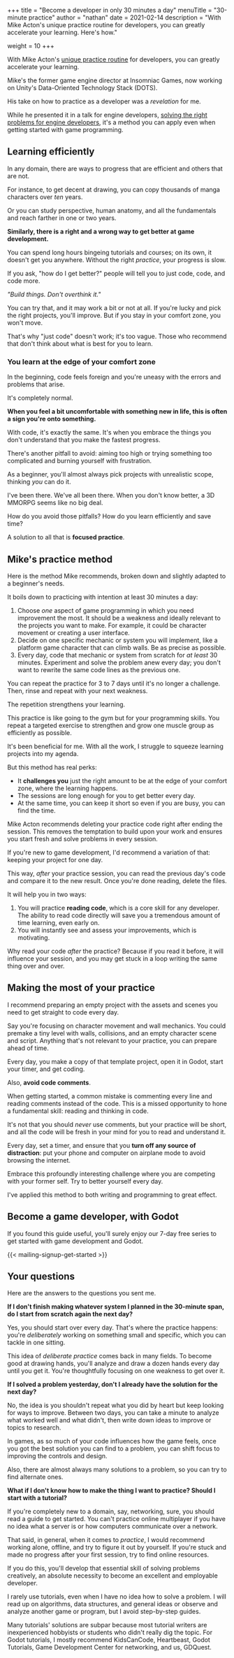 +++
title = "Become a developer in only 30 minutes a day"
menuTitle = "30-minute practice"
author = "nathan"
date = 2021-02-14
description = "With Mike Acton's unique practice routine for developers, you can greatly accelerate your learning. Here's how."

weight = 10
+++

With Mike Acton's [unique practice routine](https://medium.com/@mike_acton/12-tips-for-making-the-best-use-of-your-time-909be33398b4) for developers, you can greatly accelerate your learning.

Mike's the former game engine director at Insomniac Games, now working on Unity's Data-Oriented Technology Stack (DOTS). 

His take on how to practice as a developer was a _revelation_ for me.

While he presented it in a talk for engine developers, [solving the right problems for engine developers](https://www.youtube.com/watch?v=4B00hV3wmMY), it's a method you can apply even when getting started with game programming.

## Learning efficiently

In any domain, there are ways to progress that are efficient and others that are not.

For instance, to get decent at drawing, you can copy thousands of manga characters over _ten_ years.

Or you can study perspective, human anatomy, and all the fundamentals and reach farther in one or two years.

**Similarly, there is a right and a wrong way to get better at game development.**

You can spend long hours bingeing tutorials and courses; on its own, it doesn't get you anywhere. Without the right _practice_, your progress is slow.

If you ask, "how do I get better?" people will tell you to just code, code, and code more.

_"Build things. Don't overthink it."_

You can try that, and it may work a bit or not at all. If you're lucky and pick the right projects, you'll improve. But if you stay in your comfort zone, you won't move.

That's why "just code" doesn't work; it's too vague. Those who recommend that don't think about what is best for you to learn.

### You learn at the edge of your comfort zone

In the beginning, code feels foreign and you're uneasy with the errors and problems that arise.

It's completely normal. 

**When you feel a bit uncomfortable with something new in life, this is often a sign you're onto something.**

With code, it's exactly the same. It's when you embrace the things you don't understand that you make the fastest progress.

There's another pitfall to avoid: aiming too high or trying something too complicated and burning yourself with frustration.

As a beginner, you'll almost always pick projects with unrealistic scope, thinking _you_ can do it. 

I've been there. We've all been there. When you don't know better, a 3D MMORPG seems like no big deal.

How do you avoid those pitfalls? How do you learn efficiently and save time?

A solution to all that is **focused practice**.

## Mike's practice method

Here is the method Mike recommends, broken down and slightly adapted to a beginner's needs. 

It boils down to practicing with intention at least 30 minutes a day:

1. Choose _one_ aspect of game programming in which you need improvement the most. It should be a weakness and ideally relevant to the projects you want to make. For example, it could be character movement or creating a user interface.
2. Decide on one specific mechanic or system you will implement, like a platform game character that can climb walls. Be as precise as possible.
3. Every day, code that mechanic or system from scratch for _at least_ 30 minutes. Experiment and solve the problem anew every day; you don't want to rewrite the same code lines as the previous one.

You can repeat the practice for 3 to 7 days until it's no longer a challenge. Then, rinse and repeat with your next weakness.

The repetition strengthens your learning.

This practice is like going to the gym but for your programming skills. You repeat a targeted exercise to strengthen and grow one muscle group as efficiently as possible.

It's been beneficial for me. With all the work, I struggle to squeeze learning projects into my agenda.

But this method has real perks:

- It **challenges you** just the right amount to be at the edge of your comfort zone, where the learning happens.
- The sessions are long enough for you to get better every day.
- At the same time, you can keep it short so even if you are busy, you can find the time.

Mike Acton recommends deleting your practice code right after ending the session. This removes the temptation to build upon your work and ensures you start fresh and solve problems in every session.

If you're new to game development, I'd recommend a variation of that: keeping your project for one day.

This way, _after_ your practice session, you can read the previous day's code and compare it to the new result. Once you're done reading, delete the files.

It will help you in two ways:

1. You will practice **reading code**, which is a core skill for any developer. The ability to read code directly will save you a tremendous amount of time learning, even early on.
1. You will instantly see and assess your improvements, which is motivating.

Why read your code _after_ the practice? Because if you read it before, it will influence your session, and you may get stuck in a loop writing the same thing over and over.

## Making the most of your practice

I recommend preparing an empty project with the assets and scenes you need to get straight to code every day. 

Say you're focusing on character movement and wall mechanics. You could premake a tiny level with walls, collisions, and an empty character scene and script. Anything that's not relevant to your practice, you can prepare ahead of time.

Every day, you make a copy of that template project, open it in Godot, start your timer, and get coding.

Also, **avoid code comments**.

When getting started, a common mistake is commenting every line and reading comments instead of the code. This is a missed opportunity to hone a fundamental skill: reading and thinking in code.

It's not that you should _never_ use comments, but your practice will be short, and all the code will be fresh in your mind for you to read and understand it.

Every day, set a timer, and ensure that you **turn off any source of distraction**: put your phone and computer on airplane mode to avoid browsing the internet.

Embrace this profoundly interesting challenge where you are competing with your former self. Try to better yourself every day.

I've applied this method to both writing and programming to great effect.

## Become a game developer, with Godot

If you found this guide useful, you'll surely enjoy our 7-day free series to get started with game development and Godot.

{{< mailing-signup-get-started >}}

## Your questions

Here are the answers to the questions you sent me.

**If I don't finish making whatever system I planned in the 30-minute span, do I start from scratch again the next day?**

Yes, you should start over every day. That's where the practice happens: you're *deliberately* working on something small and specific, which you can tackle in one sitting.

This idea of *deliberate practice* comes back in many fields. To become good at drawing hands, you'll analyze and draw a dozen hands every day until you get it. You're thoughtfully focusing on one weakness to get over it.

**If I solved a problem yesterday, don't I already have the solution for the next day?**

No, the idea is you shouldn't repeat what you did by heart but keep looking for ways to improve. Between two days, you can take a minute to analyze what worked well and what didn't, then write down ideas to improve or topics to research.

In games, as so much of your code influences how the game feels, once you got the best solution you can find to a problem, you can shift focus to improving the controls and design.

Also, there are almost always many solutions to a problem, so you can try to find alternate ones.

**What if I don't know how to make the thing I want to practice? Should I start with a tutorial?**

If you're completely new to a domain, say, networking, sure, you should read a guide to get started. You can't practice online multiplayer if you have no idea what a server is or how computers communicate over a network.

That said, in general, when it comes to *practice*, I would recommend working alone, offline, and try to figure it out by yourself. If you're stuck and made no progress after your first session, try to find online resources.

If you do this, you'll develop that essential skill of solving problems creatively, an absolute necessity to become an excellent and employable developer.

I rarely use tutorials, even when I have no idea how to solve a problem. I will read up on algorithms, data structures, and general ideas or observe and analyze another game or program, but I avoid step-by-step guides.

Many tutorials' solutions are subpar because most tutorial writers are inexperienced hobbyists or students who didn't really dig the topic. For Godot tutorials, I mostly recommend KidsCanCode, Heartbeast, Godot Tutorials, Game Development Center for networking, and us, GDQuest.
